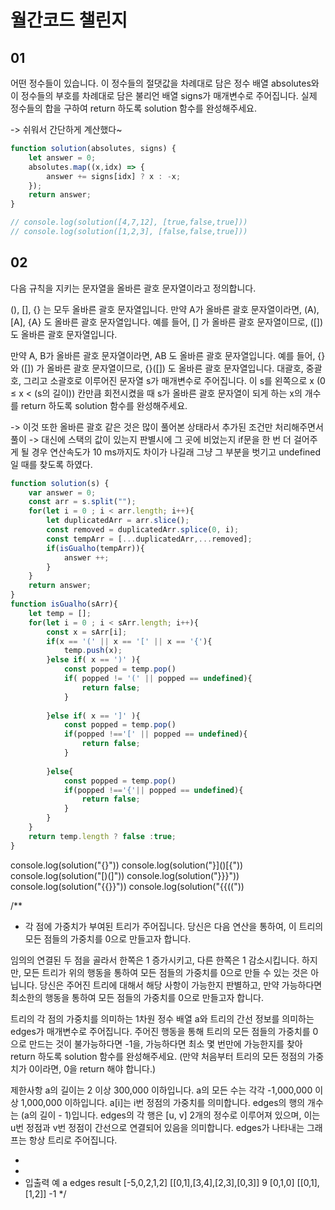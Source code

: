 # 월간코드 챌린지


## 01
어떤 정수들이 있습니다. 
이 정수들의 절댓값을 차례대로 담은 정수 배열 absolutes와 
이 정수들의 부호를 차례대로 담은 불리언 배열 signs가 매개변수로 주어집니다. 
실제 정수들의 합을 구하여 return 하도록 solution 함수를 완성해주세요.

-> 쉬워서 간단하게 계산했다~

```javascript
function solution(absolutes, signs) {
    let answer = 0;
    absolutes.map((x,idx) => {
        answer += signs[idx] ? x : -x;
    });
    return answer;
}

// console.log(solution([4,7,12], [true,false,true]))
// console.log(solution([1,2,3], [false,false,true]))
```
## 02
다음 규칙을 지키는 문자열을 올바른 괄호 문자열이라고 정의합니다.

(), [], {} 는 모두 올바른 괄호 문자열입니다.
만약 A가 올바른 괄호 문자열이라면, (A), [A], {A} 도 올바른 괄호 문자열입니다. 
예를 들어, [] 가 올바른 괄호 문자열이므로, ([]) 도 올바른 괄호 문자열입니다.

만약 A, B가 올바른 괄호 문자열이라면, AB 도 올바른 괄호 문자열입니다. 
예를 들어, {} 와 ([]) 가 올바른 괄호 문자열이므로, {}([]) 도 올바른 괄호 문자열입니다.
대괄호, 중괄호, 그리고 소괄호로 이루어진 문자열 s가 매개변수로 주어집니다. 
이 s를 왼쪽으로 x (0 ≤ x < (s의 길이)) 칸만큼 회전시켰을 때
s가 올바른 괄호 문자열이 되게 하는 x의 개수를 return 하도록 
solution 함수를 완성해주세요.

-> 이것 또한 올바른 괄호 같은 것은 많이 풀어본 상태라서 추가된 조건만 처리해주면서 풀이 
-> 대신에 스택의 값이 있는지 판별시에 그 곳에 비었는지 if문을 한 번 더 걸어주게 될 경우 연산속도가 10 ms까지도 차이가 나길래 그냥 그 부분을 벗기고 undefined일 때를 찾도록 하였다. 

```javascript
function solution(s) {
    var answer = 0;
    const arr = s.split("");
    for(let i = 0 ; i < arr.length; i++){
        let duplicatedArr = arr.slice();
        const removed = duplicatedArr.splice(0, i);
        const tempArr = [...duplicatedArr,...removed];
        if(isGualho(tempArr)){
            answer ++;
        }
    }
    return answer;
}
function isGualho(sArr){
    let temp = [];
    for(let i = 0 ; i < sArr.length; i++){
        const x = sArr[i];
        if(x == '(' || x == '[' || x == '{'){
            temp.push(x);
        }else if( x == ')' ){
            const popped = temp.pop()
            if( popped != '(' || popped == undefined){
                return false;
            }
            
        }else if( x == ']' ){
            const popped = temp.pop()
            if(popped !=='[' || popped == undefined){
                return false;
            }
            
        }else{
            const popped = temp.pop()
            if(popped !=='{'|| popped == undefined){
                return false;
            }
        }
    }
    return temp.length ? false :true;
}
```

console.log(solution("[](){}"))
console.log(solution("}]()[{"))
console.log(solution("[)(]"))
console.log(solution("}}}"))
console.log(solution("{{}}"))
console.log(solution("{{(("))

/**
 * 각 점에 가중치가 부여된 트리가 주어집니다. 당신은 다음 연산을 통하여, 이 트리의 모든 점들의 가중치를 0으로 만들고자 합니다.

임의의 연결된 두 점을 골라서 한쪽은 1 증가시키고, 다른 한쪽은 1 감소시킵니다.
하지만, 모든 트리가 위의 행동을 통하여 모든 점들의 가중치를 0으로 만들 수 있는 것은 아닙니다. 당신은 주어진 트리에 대해서 해당 사항이 가능한지 판별하고, 만약 가능하다면 최소한의 행동을 통하여 모든 점들의 가중치를 0으로 만들고자 합니다.

트리의 각 점의 가중치를 의미하는 1차원 정수 배열 a와 트리의 간선 정보를 의미하는 edges가 매개변수로 주어집니다. 주어진 행동을 통해 트리의 모든 점들의 가중치를 0으로 만드는 것이 불가능하다면 -1을, 가능하다면 최소 몇 번만에 가능한지를 찾아 return 하도록 solution 함수를 완성해주세요. (만약 처음부터 트리의 모든 정점의 가중치가 0이라면, 0을 return 해야 합니다.)

제한사항
a의 길이는 2 이상 300,000 이하입니다.
a의 모든 수는 각각 -1,000,000 이상 1,000,000 이하입니다.
a[i]는 i번 정점의 가중치를 의미합니다.
edges의 행의 개수는 (a의 길이 - 1)입니다.
edges의 각 행은 [u, v] 2개의 정수로 이루어져 있으며, 이는 u번 정점과 v번 정점이 간선으로 연결되어 있음을 의미합니다.
edges가 나타내는 그래프는 항상 트리로 주어집니다.

 * 
 * 
 * 입출력 예
a	edges	result
[-5,0,2,1,2]	[[0,1],[3,4],[2,3],[0,3]]	9
[0,1,0]	[[0,1],[1,2]]	-1
 */